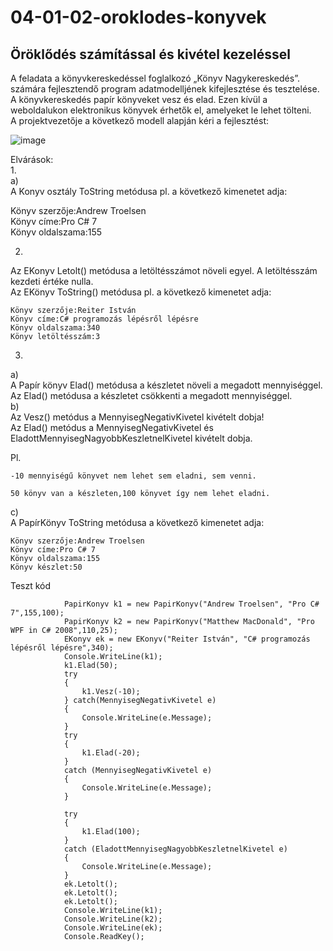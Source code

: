 # 04-01-02-oroklodes-konyvek
## Öröklődés számítással és kivétel kezeléssel
A feladata a könyvkereskedéssel foglalkozó „Könyv Nagykereskedés”. számára fejlesztendő program adatmodelljének kifejlesztése és tesztelése. A könyvkereskedés papír könyveket vesz és elad. Ezen kívül a weboldalukon elektronikus könyvek érhetők el, amelyeket le lehet tölteni.  
A projektvezetője a következő modell alapján kéri a fejlesztést:  

![image](https://user-images.githubusercontent.com/6060514/116676160-ee250180-a9a6-11eb-8842-a185c7e6214c.png)

Elvárások:  
1.  
a)  
A Konyv osztály ToString metódusa pl. a következő kimenetet adja:  

Könyv szerzője:Andrew Troelsen  
Könyv címe:Pro C# 7  
Könyv oldalszama:155  

2.  
Az EKonyv Letolt() metódusa a letöltésszámot növeli egyel. A letöltésszám kezdeti értéke nulla.  
Az EKönyv ToString() metódusa pl. a következő kimenetet adja:  
```
Könyv szerzője:Reiter István  
Könyv címe:C# programozás lépésről lépésre  
Könyv oldalszama:340  
Könyv letöltésszám:3  
```
3.  
a)  
A Papír könyv Elad() metódusa a készletet növeli a megadott mennyiséggel. Az Elad() metódusa a készletet csökkenti a megadott mennyiséggel.  
b)  
Az Vesz() metódus a MennyisegNegativKivetel kivételt dobja!  
Az Elad() metódus a MennyisegNegativKivetel és EladottMennyisegNagyobbKeszletnelKivetel kivételt dobja.  

Pl.  
```
-10 mennyiségű könyvet nem lehet sem eladni, sem venni.  
```
```
50 könyv van a készleten,100 könyvet így nem lehet eladni.  
```
c)  
A PapírKönyv ToString metódusa a következő kimenetet adja:  
```
Könyv szerzője:Andrew Troelsen  
Könyv címe:Pro C# 7  
Könyv oldalszama:155  
Könyv készlet:50  
```
Teszt kód
```
            PapirKonyv k1 = new PapirKonyv("Andrew Troelsen", "Pro C# 7",155,100);
            PapirKonyv k2 = new PapirKonyv("Matthew MacDonald", "Pro WPF in C# 2008",110,25);
            EKonyv ek = new EKonyv("Reiter István", "C# programozás lépésről lépésre",340);
            Console.WriteLine(k1);
            k1.Elad(50);
            try
            {
                k1.Vesz(-10);
            } catch(MennyisegNegativKivetel e)
            {
                Console.WriteLine(e.Message);
            }
            try
            {
                k1.Elad(-20);
            }
            catch (MennyisegNegativKivetel e)
            {
                Console.WriteLine(e.Message);
            }
            
            try
            {
                k1.Elad(100);
            }
            catch (EladottMennyisegNagyobbKeszletnelKivetel e)
            {
                Console.WriteLine(e.Message);
            }
            ek.Letolt();
            ek.Letolt();
            ek.Letolt();
            Console.WriteLine(k1);
            Console.WriteLine(k2);
            Console.WriteLine(ek);
            Console.ReadKey();
            
   ```




